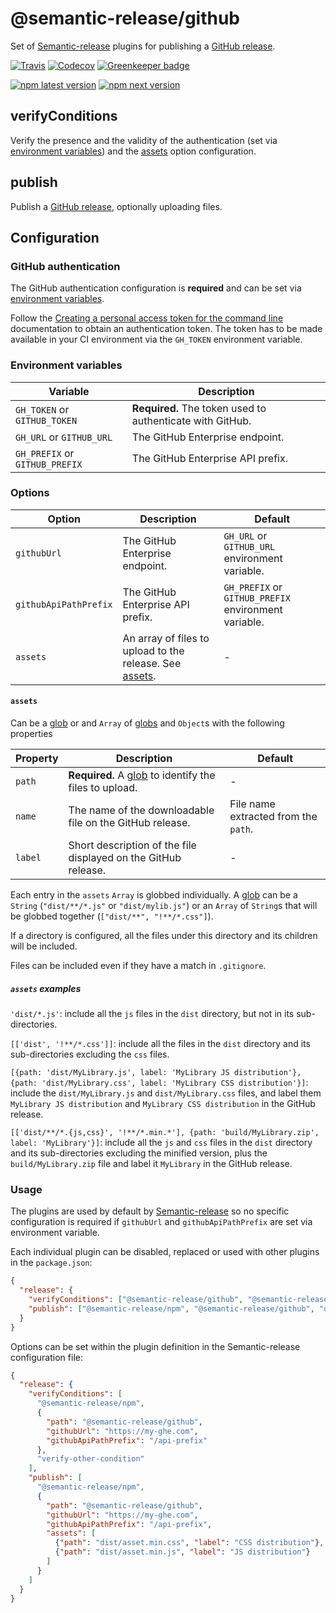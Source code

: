 # @semantic-release/github

Set of [Semantic-release](https://github.com/semantic-release/semantic-release) plugins for publishing a
[GitHub release](https://help.github.com/articles/about-releases).

[![Travis](https://img.shields.io/travis/semantic-release/github.svg)](https://travis-ci.org/semantic-release/github)
[![Codecov](https://img.shields.io/codecov/c/github/semantic-release/github.svg)](https://codecov.io/gh/semantic-release/github)
[![Greenkeeper badge](https://badges.greenkeeper.io/semantic-release/github.svg)](https://greenkeeper.io/)

[![npm latest version](https://img.shields.io/npm/v/@semantic-release/github/latest.svg)](https://www.npmjs.com/package/@semantic-release/github)
[![npm next version](https://img.shields.io/npm/v/@semantic-release/github/next.svg)](https://www.npmjs.com/package/@semantic-release/github)

## verifyConditions

Verify the presence and the validity of the authentication (set via [environment variables](#environment-variables)) and
the [assets](#assets) option configuration.

## publish

Publish a [GitHub release](https://help.github.com/articles/about-releases), optionally uploading files.

## Configuration

### GitHub authentication

The GitHub authentication configuration is **required** and can be set via
[environment variables](#environment-variables).

Follow the [Creating a personal access token for the command line](https://help.github.com/articles/creating-a-personal-access-token-for-the-command-line) documentation to obtain an authentication token. The token has to be made available in your CI environment via the `GH_TOKEN` environment variable.

### Environment variables

| Variable                       | Description                                               |
| ------------------------------ | --------------------------------------------------------- |
| `GH_TOKEN` or `GITHUB_TOKEN`   | **Required.** The token used to authenticate with GitHub. |
| `GH_URL` or `GITHUB_URL`       | The GitHub Enterprise endpoint.                           |
| `GH_PREFIX` or `GITHUB_PREFIX` | The GitHub Enterprise API prefix.                         |

### Options

| Option                | Description                                                        | Default                                              |
| --------------------- | ------------------------------------------------------------------ | ---------------------------------------------------- |
| `githubUrl`           | The GitHub Enterprise endpoint.                                    | `GH_URL` or `GITHUB_URL` environment variable.       |
| `githubApiPathPrefix` | The GitHub Enterprise API prefix.                                  | `GH_PREFIX` or `GITHUB_PREFIX` environment variable. |
| `assets`              | An array of files to upload to the release. See [assets](#assets). | -                                                    |

#### `assets`

Can be a [glob](https://github.com/isaacs/node-glob#glob-primer) or and `Array` of
[globs](https://github.com/isaacs/node-glob#glob-primer) and `Object`s with the following properties

| Property | Description                                                                                              | Default                              |
| -------- | -------------------------------------------------------------------------------------------------------- | ------------------------------------ |
| `path`   | **Required.** A [glob](https://github.com/isaacs/node-glob#glob-primer) to identify the files to upload. | -                                    |
| `name`   | The name of the downloadable file on the GitHub release.                                                 | File name extracted from the `path`. |
| `label`  | Short description of the file displayed on the GitHub release.                                           | -                                    |

Each entry in the `assets` `Array` is globbed individually. A [glob](https://github.com/isaacs/node-glob#glob-primer)
can be a `String` (`"dist/**/*.js"` or `"dist/mylib.js"`) or an `Array` of `String`s that will be globbed together
(`["dist/**", "!**/*.css"]`).

If a directory is configured, all the files under this directory and its children will be included.

Files can be included even if they have a match in `.gitignore`.

##### `assets` examples

`'dist/*.js'`: include all the `js` files in the `dist` directory, but not in its sub-directories.

`[['dist', '!**/*.css']]`: include all the files in the `dist` directory and its sub-directories excluding the `css`
files.

`[{path: 'dist/MyLibrary.js', label: 'MyLibrary JS distribution'}, {path: 'dist/MyLibrary.css', label: 'MyLibrary CSS
distribution'}]`: include the `dist/MyLibrary.js` and `dist/MyLibrary.css` files, and label them `MyLibrary JS
distribution` and `MyLibrary CSS distribution` in the GitHub release.

`[['dist/**/*.{js,css}', '!**/*.min.*'], {path: 'build/MyLibrary.zip', label: 'MyLibrary'}]`: include all the `js` and
`css` files in the `dist` directory and its sub-directories excluding the minified version, plus the
`build/MyLibrary.zip` file and label it `MyLibrary` in the GitHub release.

### Usage

The plugins are used by default by [Semantic-release](https://github.com/semantic-release/semantic-release) so no
specific configuration is required if `githubUrl` and `githubApiPathPrefix` are set via environment variable.

Each individual plugin can be disabled, replaced or used with other plugins in the `package.json`:

```json
{
  "release": {
    "verifyConditions": ["@semantic-release/github", "@semantic-release/npm", "verify-other-condition"],
    "publish": ["@semantic-release/npm", "@semantic-release/github", "other-publish"]
  }
}
```

Options can be set within the plugin definition in the Semantic-release configuration file:

```json
{
  "release": {
    "verifyConditions": [
      "@semantic-release/npm",
      {
        "path": "@semantic-release/github",
        "githubUrl": "https://my-ghe.com",
        "githubApiPathPrefix": "/api-prefix"
      },
      "verify-other-condition"
    ],
    "publish": [
      "@semantic-release/npm",
      {
        "path": "@semantic-release/github",
        "githubUrl": "https://my-ghe.com",
        "githubApiPathPrefix": "/api-prefix",
        "assets": [
          {"path": "dist/asset.min.css", "label": "CSS distribution"},
          {"path": "dist/asset.min.js", "label": "JS distribution"}
        ]
      }
    ]
  }
}
```

